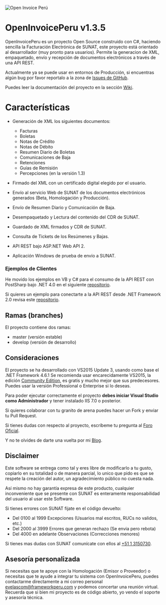 ![Open Invoice Perú](https://raw.githubusercontent.com/erickorlando/facturacionelectronicasunat/master/openinvoiceperulogo.PNG "Open Invoice Perú")
# OpenInvoicePeru v1.3.5 #
OpenInvoicePeru es un proyecto Open Source construido con C#, haciendo sencilla la Facturación Electrónica de SUNAT, este proyecto está orientado al desarrollador (muy pronto para usuarios).
Permite la generacion de XML, empaquetado, envío y recepción de documentos electrónicos a través de una API REST.

Actualmente ya se puede usar en entornos de Producción, si encuentras algún bug por favor reportalo a la zona de [Issues de GitHub](https://github.com/erickorlando/facturacionelectronicasunat/issues).

Puedes leer la documentación del proyecto en la sección [Wiki](https://github.com/erickorlando/openinvoiceperu/wiki).

# Características #
- Generación de XML los siguientes documentos:
  - Facturas
  - Boletas 
  - Notas de Crédito
  - Notas de Débito
  - Resumen Diario de Boletas
  - Comunicaciones de Baja
  - Retenciones
  - Guías de Remisión
  - Percepciones (en la versión 1.3)
 
- Firmado del XML con un certificado digital elegido por el usuario.
- Envío al servicio Web de SUNAT de los documentos electrónicos generados (Beta, Homologación y Producción).
- Envío de Resumen Diario y Comunicación de Baja.
- Desempaquetado y Lectura del contenido del CDR de SUNAT.
- Guardado de XML firmados y CDR de SUNAT.
- Consulta de Tickets de los Resúmenes y Bajas.
- API REST bajo ASP.NET Web API 2.
- Aplicación Windows de prueba de envío a SUNAT.

### Ejemplos de Clientes ###
He movido los ejemplos en VB y C# para el consumo de la API REST con PostSharp bajo .NET 4.0 en el siguiente [repositorio](https://goo.gl/adgBmv).

Si quieres un ejemplo para conectarte a la API REST desde .NET Framework 2.0 revisa este [repositorio](https://goo.gl/wGkAmu).

## Ramas (branches) ##

El proyecto contiene dos ramas:

- master (versión estable)
- develop (versión de desarrollo)

## Consideraciones ##
El proyecto se ha desarrollado con VS2015 Update 3, usando como base el .NET Framework 4.6.1
Se recomienda usar encarecidamente VS2015, la edición [Community Edition](https://www.visualstudio.com/downloads/download-visual-studio-vs), es gratis y mucho mejor que sus predecesores.
Puedes usar la versión Professional o Enterprise si lo deseas.

Para poder ejecutar correctamente el proyecto **debes iniciar Visual Studio como Administrador** y tener instalado IIS 7.0 o posterior.

Si quieres colaborar con tu granito de arena puedes hacer un Fork y enviar tu Pull Request.

Si tienes dudas con respecto al proyecto, escríbeme tu pregunta al [Foro Oficial](http://forotecnico.frameworkperu.com).

Y no te olvides de darte una vuelta por mi [Blog](http://erickorlando.com/2016/11/29/tutorial-creacion-de-facturas-con-openinvoiceperu/).

## Disclaimer ##

Este software se entrega como tal y eres libre de modificarlo a tu gusto, copiarlo en su totalidad 
o de manera parcial, lo unico que pido es que se respete la creación del autor, un agradecimiento público no cuesta nada.

Así mismo no hay garantía expresa de este producto, cualquier inconveniente que se presente con SUNAT 
es enteramente responsabilidad del usuario al usar este Software. 

Si tienes errores con SUNAT fijate en el código devuelto:

- Del 0100 al 1999 Excepciones (Usuarios mal escritos, RUCs no validos, etc.)
- Del 2000 al 3999 Errores que generan rechazo (Se envia pero rebota)
- Del 4000 en adelante Observaciones (Correcciones menores)

Si tienes mas dudas con SUNAT comunícate con ellos al [+51 1 3150730](tel:+5113150730).

## Asesoría personalizada ##

Si necesitas que te apoye con la Homologación (Emisor o Proveedor) o necesitas que te ayude a integrar tu sistema con OpenInvoicePeru, puedes contactarme directamente a mi correo personal [evelascom@frameworkperu.com](mailto:evelascom@frameworkperu.com) y podemos concertar una reunión virtual.
Recuerda que si bien mi proyecto es de código abierto, yo vendo el soporte y asesoría técnica.
